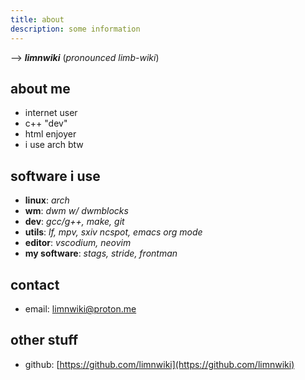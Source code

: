 ```yaml
---
title: about
description: some information
---
```


--> **_limnwiki_** (_pronounced limb-wiki_)

## about me

- internet user
- c++ "dev"
- html enjoyer
- i use arch btw

## software i use
- **linux**: _arch_ 
- **wm**: _dwm w/ dwmblocks_
- **dev**: _gcc/g++, make, git_
- **utils**: _lf, mpv, sxiv ncspot, emacs org mode_
- **editor**: _vscodium, neovim_
- **my software**: _stags, stride, frontman_

## contact
- email: [limnwiki@proton.me](mailto:limnwiki@proton.me)

## other stuff
- github: [https://github.com/limnwiki](https://github.com/limnwiki)